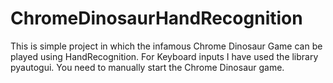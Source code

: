 # ChromeDinosaurHandRecognition
This is simple project in which the infamous Chrome Dinosaur Game can be played using HandRecognition. For Keyboard inputs I have used the library pyautogui. You need to manually start the Chrome Dinosaur game.
